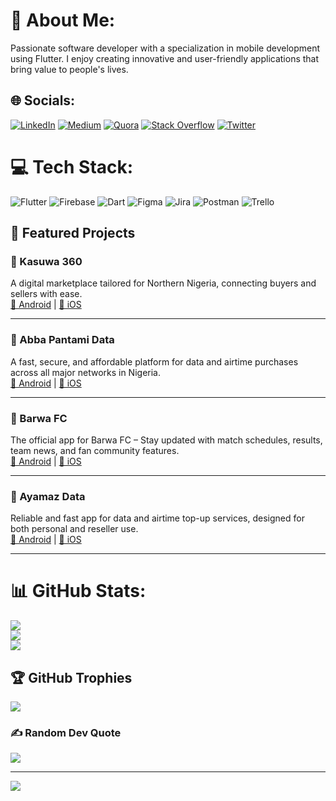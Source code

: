 # 💫 About Me:
Passionate software developer with a specialization in mobile development using Flutter. I enjoy creating innovative and user-friendly applications that bring value to people's lives.

## 🌐 Socials:
[![LinkedIn](https://img.shields.io/badge/LinkedIn-%230077B5.svg?logo=linkedin&logoColor=white)](https://www.linkedin.com/in/adzumrjada/) 
[![Medium](https://img.shields.io/badge/Medium-12100E?logo=medium&logoColor=white)](https://medium.com/@adzumrjada) 
[![Quora](https://img.shields.io/badge/Quora-%23B92B27.svg?logo=Quora&logoColor=white)](https://www.quora.com/profile/Abdulaziz-Umar-Jada) 
[![Stack Overflow](https://img.shields.io/badge/-Stackoverflow-FE7A16?logo=stack-overflow&logoColor=white)](https://stackoverflow.com/users/7685942/adzumr) 
[![Twitter](https://img.shields.io/badge/Twitter-%231DA1F2.svg?logo=Twitter&logoColor=white)](https://twitter.com/adzumrjada) 

# 💻 Tech Stack:
![Flutter](https://img.shields.io/badge/Flutter-%2302569B.svg?style=for-the-badge&logo=Flutter&logoColor=white) 
![Firebase](https://img.shields.io/badge/firebase-%23039BE5.svg?style=for-the-badge&logo=firebase) 
![Dart](https://img.shields.io/badge/dart-%230175C2.svg?style=for-the-badge&logo=dart&logoColor=white) 
![Figma](https://img.shields.io/badge/figma-%23F24E1E.svg?style=for-the-badge&logo=figma&logoColor=white) 
![Jira](https://img.shields.io/badge/jira-%230A0FFF.svg?style=for-the-badge&logo=jira&logoColor=white) 
![Postman](https://img.shields.io/badge/Postman-FF6C37?style=for-the-badge&logo=postman&logoColor=white) 
![Trello](https://img.shields.io/badge/Trello-%23026AA7.svg?style=for-the-badge&logo=Trello&logoColor=white)

## 🚀 Featured Projects

### 🔹 Kasuwa 360
A digital marketplace tailored for Northern Nigeria, connecting buyers and sellers with ease.  
[📱 Android](https://play.google.com/store/apps/details?id=com.kasuwa360.ng) | [🍎 iOS](https://apps.apple.com/ng/app/kasuwa-360/id6741732659)

---

### 🔹 Abba Pantami Data
A fast, secure, and affordable platform for data and airtime purchases across all major networks in Nigeria.  
[📱 Android](https://play.google.com/store/apps/details?id=ng.com.abbapantamidata.app&hl=en) | [🍎 iOS](https://apps.apple.com/ng/app/abba-pantami-data-ltd/id6744061271)

---

### 🔹 Barwa FC
The official app for Barwa FC – Stay updated with match schedules, results, team news, and fan community features.  
[📱 Android](https://play.google.com/store/apps/details?id=fc.barwa.app) | [🍎 iOS](https://apps.apple.com/ng/app/barwa-fc/id6743491209)

---

### 🔹 Ayamaz Data
Reliable and fast app for data and airtime top-up services, designed for both personal and reseller use.  
[📱 Android](https://play.google.com/store/apps/details?id=ng.com.triplestack.ayamaz&hl=en) | [🍎 iOS](https://apps.apple.com/ng/app/ayamaz-cheap-data-airtime/id6743946205)

---

# 📊 GitHub Stats:
![](https://github-readme-stats.vercel.app/api?username=Adzumr&theme=vue&hide_border=false&include_all_commits=false&count_private=false)<br/>
![](https://github-readme-streak-stats.herokuapp.com/?user=Adzumr&theme=vue&hide_border=false)<br/>
![](https://github-readme-stats.vercel.app/api/top-langs/?username=Adzumr&theme=vue&hide_border=false&include_all_commits=false&count_private=false&layout=compact)

## 🏆 GitHub Trophies
![](https://github-profile-trophy.vercel.app/?username=Adzumr&theme=radical&no-frame=true&no-bg=true&margin-w=4)

### ✍️ Random Dev Quote
![](https://quotes-github-readme.vercel.app/api?type=horizontal&theme=dark)

---
[![](https://visitcount.itsvg.in/api?id=Adzumr&icon=0&color=0)](https://visitcount.itsvg.in)
